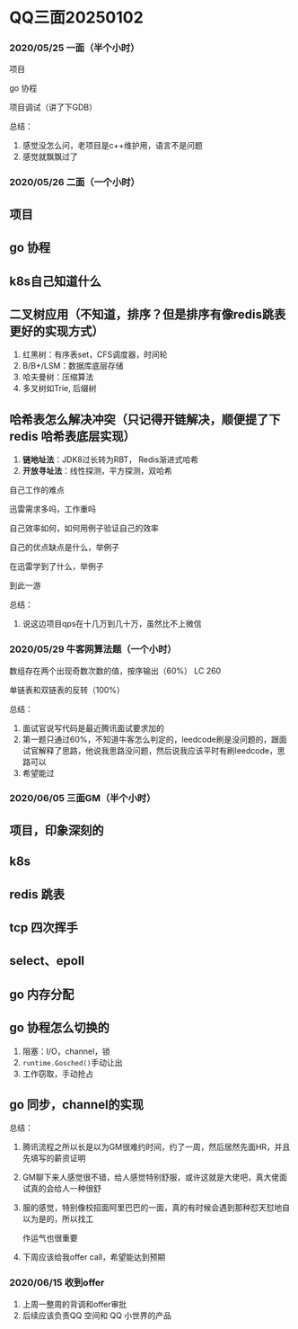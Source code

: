# QQ三面20250102

### 2020/05/25 一面（半个小时）

项目

go 协程

项目调试（讲了下GDB）

总结：

1. 感觉没怎么问，老项目是c++维护用，语言不是问题
2. 感觉就飘飘过了

### 2020/05/26 二面（一个小时）

## 项目



## go 协程



## k8s自己知道什么



## 二叉树应用（不知道，排序？但是排序有像redis跳表更好的实现方式）

1. 红黑树：有序表set，CFS调度器，时间轮
2. B/B+/LSM：数据库底层存储
3. 哈夫曼树：压缩算法
4. 多叉树如Trie, 后缀树



## 哈希表怎么解决冲突（只记得开链解决，顺便提了下redis 哈希表底层实现）

1. **链地址法**：JDK8过长转为RBT， Redis渐进式哈希
2. **开放寻址法**：线性探测，平方探测，双哈希



自己工作的难点

迅雷需求多吗，工作重吗

自己效率如何，如何用例子验证自己的效率

自己的优点缺点是什么，举例子

在迅雷学到了什么，举例子

到此一游

总结：

1. 说这边项目qps在十几万到几十万，虽然比不上微信

### 2020/05/29 牛客网算法题（一个小时）

数组存在两个出现奇数次数的值，按序输出（60%） LC 260

单链表和双链表的反转（100%）

总结：

1. 面试官说写代码是最近腾讯面试要求加的
2. 第一题只通过60%，不知道牛客怎么判定的，leedcode刷是没问题的，跟面试官解释了思路，他说我思路没问题，然后说我应该平时有刷leedcode，思路可以
3. 希望能过

### 2020/06/05 三面GM（半个小时）

## 项目，印象深刻的



## k8s



## redis 跳表



## tcp 四次挥手



## select、epoll



## go 内存分配



## go 协程怎么切换的

1. 阻塞：I/O，channel，锁
2. `runtime.Gosched()`手动让出
3. 工作窃取，手动抢占



## go 同步，channel的实现



总结：

1. 腾讯流程之所以长是以为GM很难约时间，约了一周，然后居然先面HR，并且先填写的薪资证明

2. GM聊下来人感觉很不错，给人感觉特别舒服，或许这就是大佬吧，真大佬面试真的会给人一种很舒

3. 服的感觉，特别像校招面阿里巴巴的一面，真的有时候会遇到那种怼天怼地自以为是的，所以找工

   作运气也很重要

4. 下周应该给我offer call，希望能达到预期

### 2020/06/15 收到offer

1. 上周一整周的背调和offer审批
2. 后续应该负责QQ 空间和 QQ 小世界的产品